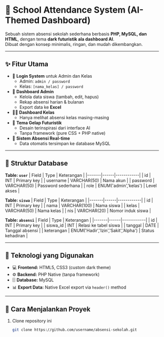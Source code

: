 # 🚀 School Attendance System (AI-Themed Dashboard)

Sebuah sistem absensi sekolah sederhana berbasis **PHP, MySQL, dan HTML**, dengan tema **dark futuristik ala dashboard AI**.  
Dibuat dengan konsep minimalis, ringan, dan mudah dikembangkan.

---

## ✨ Fitur Utama
- 🔐 **Login System** untuk Admin dan Kelas
  - Admin: `admin / password`
  - Kelas: `[nama_kelas] / password`
- 🧠 **Dashboard Admin**
  - Kelola data siswa (tambah, edit, hapus)
  - Rekap absensi harian & bulanan
  - Export data ke **Excel**
- 👩‍🏫 **Dashboard Kelas**
  - Hanya melihat absensi kelas masing-masing
- 🌌 **Tema Gelap Futuristik**
  - Desain terinspirasi dari interface AI
  - Tanpa framework (pure CSS + PHP native)
- 📅 **Sistem Absensi Real-time**
  - Data otomatis tersimpan ke database MySQL

---

## 🧩 Struktur Database

**Table: `user`**
| Field | Type | Keterangan |
|-------|------|------------|
| id | INT | Primary key |
| username | VARCHAR(50) | Nama akun |
| password | VARCHAR(50) | Password sederhana |
| role | ENUM('admin','kelas') | Level akses |

**Table: `siswa`**
| Field | Type | Keterangan |
|-------|------|------------|
| id | INT | Primary key |
| nama | VARCHAR(100) | Nama siswa |
| kelas | VARCHAR(50) | Nama kelas |
| nis | VARCHAR(20) | Nomor induk siswa |

**Table: `absensi`**
| Field | Type | Keterangan |
|-------|------|------------|
| id | INT | Primary key |
| siswa_id | INT | Relasi ke tabel siswa |
| tanggal | DATE | Tanggal absensi |
| keterangan | ENUM('Hadir','Izin','Sakit','Alpha') | Status kehadiran |

---

## 🧰 Teknologi yang Digunakan
- 💻 **Frontend:** HTML5, CSS3 (custom dark theme)
- ⚙️ **Backend:** PHP Native (tanpa framework)
- 🗄️ **Database:** MySQL
- 📊 **Export Data:** Native Excel export via `header()` method

---

## 🚀 Cara Menjalankan Proyek
1. Clone repository ini
   ```bash
   git clone https://github.com/username/absensi-sekolah.git

